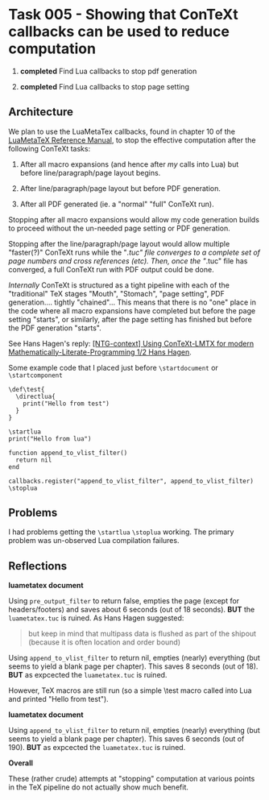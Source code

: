 <header><title>Task 005 - Engineering ConTeXt</title></header>

# Task 005 - Showing that ConTeXt callbacks can be used to reduce computation

1. **completed** Find Lua callbacks to stop pdf generation

2. **completed** Find Lua callbacks to stop page setting

## Architecture

We plan to use the LuaMetaTex callbacks, found in chapter 10 of the 
[LuaMetaTeX Reference 
Manual](http://www.pragma-ade.com/general/manuals/luametatex.pdf),
to stop the effective computation after the following ConTeXt tasks:

1. After all macro expansions (and hence after *my* calls into Lua)
   but before line/paragraph/page layout begins.

2. After line/paragraph/page layout but before PDF generation.

3. After all PDF generated (ie. a "normal" "full" ConTeXt run).

Stopping after all macro expansions would allow my code generation
builds to proceed without the un-needed page setting or PDF generation.

Stopping after the line/paragraph/page layout would allow multiple
"faster(?)" ConTeXt runs while the "*.tuc" file converges to a complete
set of page numbers and cross references (etc). Then, once the "*.tuc"
file has converged, a full ConTeXt run with PDF output could be
done.

*Internally* ConTeXt is structured as a tight pipeline with each of the 
"traditional" TeX stages "Mouth", "Stomach", "page setting", PDF 
generation.... tightly "chained"... This means that there is no "one" 
place in the code where all macro expansions have completed but before the 
page setting "starts", or similarly, after the page setting has finished 
but before the PDF generation "starts". 

See Hans Hagen's reply: [[NTG-context] Using ConTeXt-LMTX for modern 
Mathematically-Literate-Programming 1/2 Hans 
Hagen](https://mailman.ntg.nl/pipermail/ntg-context/2020/100481.html).

Some example code that I placed just before `\startdocument` or 
`\startcomponent` 

```
\def\test{
  \directlua{
    print("Hello from test")
  }
}

\startlua
print("Hello from lua")

function append_to_vlist_filter()
  return nil
end

callbacks.register("append_to_vlist_filter", append_to_vlist_filter)
\stoplua
```

## Problems

I had problems getting the `\startlua` `\stoplua` working. The primary 
problem was un-observed Lua compilation failures. 

## Reflections

**luametatex document** 

Using `pre_output_filter` to return false, empties the page (except for 
headers/footers) and saves about 6 seconds (out of 18 seconds). **BUT** 
the `luametatex.tuc` is ruined. As Hans Hagen suggested: 

> but keep in mind that multipass data is flushed as part of the shipout 
> (because it is often location and order bound) 

Using `append_to_vlist_filter` to return nil, empties (nearly) everything 
(but seems to yield a blank page per chapter). This saves 8 seconds (out 
of 18). **BUT** as expcected the `luametatex.tuc` is ruined. 

However, TeX macros are still run (so a simple \test macro called into Lua 
and printed "Hello from test").

**luametatex document** 

Using `append_to_vlist_filter` to return nil, empties (nearly) everything 
(but seems to yield a blank page per chapter). This saves 6 seconds (out 
of 190). **BUT** as expcected the `luametatex.tuc` is ruined. 

**Overall**

These (rather crude) attempts at "stopping" computation at various points 
in the TeX pipeline do not actually show much benefit.
